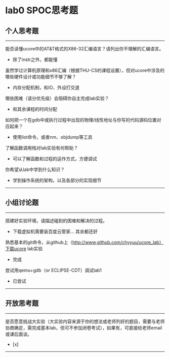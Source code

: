 # lab0 SPOC思考题

## 个人思考题

---

能否读懂ucore中的AT&T格式的X86-32汇编语言？请列出你不理解的汇编语言。
- 除了instr之外，都能懂

>  

虽然学过计算机原理和x86汇编（根据THU-CS的课程设置），但对ucore中涉及的哪些硬件设计或功能细节不够了解？
- 内存分配机制，和IO、外设打交道

>   

哪些困难（请分优先级）会阻碍你自主完成lab实验？
- 和其余课程的时间分配  

>   

如何把一个在gdb中或执行过程中出现的物理/线性地址与你写的代码源码位置对应起来？
- 使用list命令，或者nm、objdump等工具

>   

了解函数调用栈对lab实验有何帮助？
- 可以了解函数和过程的运作方式，方便调试

>   

你希望从lab中学到什么知识？
- 学到操作系统的架构，以及各部分的实现细节

>   

---

## 小组讨论题

---

搭建好实验环境，请描述碰到的困难和解决的过程。
- 下载虚拟机需要装百度云管家... 其余都还好

> 

熟悉基本的git命令，从github上（http://www.github.com/chyyuu/ucore_lab）下载ucore lab实验
- 完成

> 

尝试用qemu+gdb（or ECLIPSE-CDT）调试lab1
- 已尝试  

> 


---

## 开放思考题

---

是否愿意挑战大实验（大实验内容来源于你的想法或老师列好的题目，需要与老师协商确定，需完成基本lab，但可不参加闭卷考试），如果有，可直接给老师email或课后面谈。
- [x]  

>  

---
